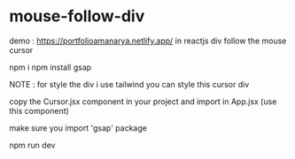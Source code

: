 # mouse-follow-div
demo  : https://portfolioamanarya.netlify.app/
in reactjs div follow the mouse cursor 

npm i
npm install gsap 

NOTE : for  style the div i use tailwind you can style this cursor div 

 copy the Cursor.jsx component in your project and 
 import in App.jsx (use this component)

 make sure you import 'gsap' package

 npm run dev



